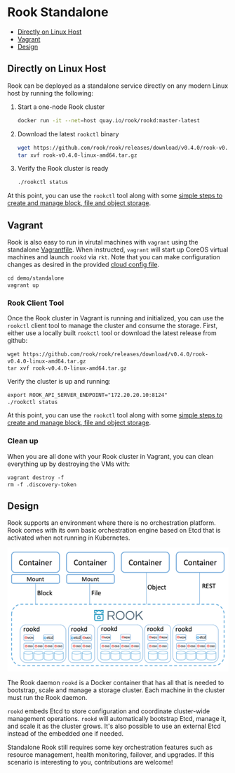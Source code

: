 
# Rook Standalone

- [Directly on Linux Host](#directly-on-linux-host)
- [Vagrant](#vagrant)
- [Design](#design)

## Directly on Linux Host

Rook can be deployed as a standalone service directly on any modern Linux host by running the following:

1. Start a one-node Rook cluster
   ```bash
   docker run -it --net=host quay.io/rook/rookd:master-latest
   ```

2. Download the latest `rookctl` binary
   ```bash
   wget https://github.com/rook/rook/releases/download/v0.4.0/rook-v0.4.0-linux-amd64.tar.gz
   tar xvf rook-v0.4.0-linux-amd64.tar.gz
   ```

3. Verify the Rook cluster is ready
   ```bash
   ./rookctl status
   ```

At this point, you can use the `rookctl` tool along with some [simple steps to create and manage block, file and object storage](client.md).


## Vagrant

Rook is also easy to run in virutal machines with `vagrant` using the standalone [Vagrantfile](/demo/standalone/Vagrantfile).  When instructed, `vagrant` will start up CoreOS virtual machines and launch `rookd` via `rkt`.  Note that you can make configuration changes as desired in the provided [cloud config file](/demo/standalone/cloud-config.yml.in).

```
cd demo/standalone
vagrant up
```

### Rook Client Tool
Once the Rook cluster in Vagrant is running and initialized, you can use the `rookctl` client tool to manage the cluster and consume the storage.  First, either use a locally built `rookctl` tool or download the latest release from github:
```
wget https://github.com/rook/rook/releases/download/v0.4.0/rook-v0.4.0-linux-amd64.tar.gz
tar xvf rook-v0.4.0-linux-amd64.tar.gz
```

Verify the cluster is up and running:
```
export ROOK_API_SERVER_ENDPOINT="172.20.20.10:8124"
./rookctl status
```

At this point, you can use the `rookctl` tool along with some [simple steps to create and manage block, file and object storage](client.md).

### Clean up

When you are all done with your Rook cluster in Vagrant, you can clean everything up by destroying the VMs with:
```
vagrant destroy -f
rm -f .discovery-token
```

## Design

Rook supports an environment where there is no orchestration platform. Rook comes with its own basic orchestration 
engine based on Etcd that is activated when not running in Kubernetes. 

![Standalone Rook Architecture](media/standalone.png)

The Rook daemon `rookd` is a Docker container that has all that is needed to bootstrap, scale
and manage a storage cluster. Each machine in the cluster must run the Rook daemon.

`rookd` embeds Etcd to store configuration and coordinate cluster-wide management operations. `rookd` will automatically
bootstrap Etcd, manage it, and scale it as the cluster grows. It's also possible to use an external Etcd instead of the embedded one
if needed.

Standalone Rook still requires some key orchestration features such as resource management, health monitoring, failover, and upgrades. 
If this scenario is interesting to you, contributions are welcome!